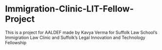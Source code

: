 # Immigration-Clinic-LIT-Fellow-Project
This is a project for AALDEF made by Kavya Verma for Suffolk Law School’s Immigration Law Clinic and Suffolk’s Legal Innovation and Technology Fellowship
